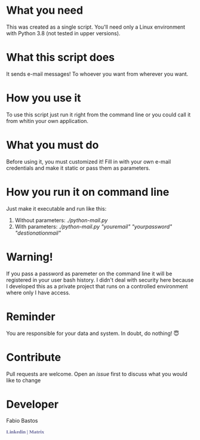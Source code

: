 
# What you need

This was created as a single script. You'll need only a Linux environment with Python 3.8 (not tested in upper versions).

# What this script does

It sends e-mail messages! To whoever you want from wherever you want.

# How you use it

To use this script just run it right from the command line or you could call it from whitin your own application.

# What you must do

Before using it, you must customized it! Fill in with your own e-mail credentials and make it static or pass them as parameters.

# How you run it on command line

Just make it executable and run like this:

1) Without parameters: <i> ./python-mail.py </i>
2) With parameters: <i> ./python-mail.py "youremail" "yourpassword" "destionationmail" </i>

# Warning!

If you pass a password as paremeter on the command line it will be registered in your user bash history. I didn't deal with security here because I developed this as a private project that runs on a controlled environment where only I have access.

# Reminder

You are responsible for your data and system. In doubt, do nothing! 😇

# Contribute

Pull requests are welcome. Open an <i>issue</i> first to discuss what you would like to change

# Developer

Fabio Bastos

<p><span style="font-size: 10pt; color: #666699;"><strong><span style="text-decoration: none; font-family: times new roman, times, serif;"><a style="color: #666699; text-decoration: none;" title="F&aacute;bio Bastos at Linkedin" href="https://linkedin.com/in/facb69" target="_blank" rel="noopener noreferrer">Linkedin</a> | <span style="color: #666699;"><a style="color: #666699; text-decoration: none;" title="FACB69 Matrix Room" href="https://matrix.to/#/#talk:chat.facb69.tec.br" target="_blank" rel="noopener noreferrer">Matrix </a>
